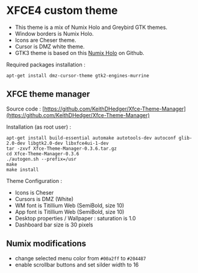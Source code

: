 # XFCE4 custom theme

* This theme is a mix of Numix Holo and Greybird GTK themes.
* Window borders is Numix Holo.
* Icons are Cheser theme.
* Cursor is DMZ white theme.
* GTK3 theme is based on this [Numix Holo](https://github.com/dar5hak/Numix-Holo) on Github.

Required packages installation :
```
apt-get install dmz-cursor-theme gtk2-engines-murrine
```

## XFCE theme manager

Source code : [https://github.com/KeithDHedger/Xfce-Theme-Manager](https://github.com/KeithDHedger/Xfce-Theme-Manager)

Installation (as root user) :

```
apt-get install build-essential automake autotools-dev autoconf glib-2.0-dev libgtk2.0-dev libxfce4ui-1-dev
tar -zxvf Xfce-Theme-Manager-0.3.6.tar.gz
cd Xfce-Theme-Manager-0.3.6
./autogen.sh --prefix=/usr
make
make install
```

Theme Configuration :

* Icons is Cheser
* Cursors is DMZ (White)
* WM font is Titillium Web (SemiBold, size 10)
* App font is Titillium Web (SemiBold, size 10)
* Desktop properties / Wallpaper : saturation is 1.0
* Dashboard bar size is 30 pixels

## Numix modifications

* change selected menu color from `#00a2ff` to `#204487`
* enable scrollbar buttons and set silder width to 16
